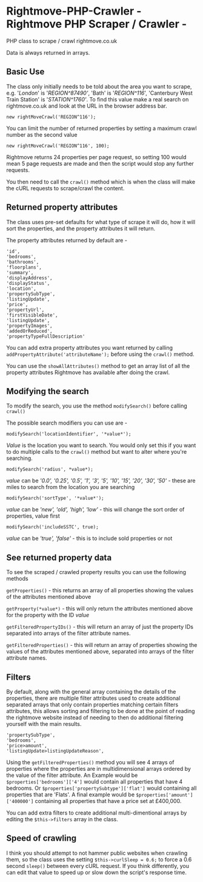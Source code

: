 # Rightmove-PHP-Crawler - Rightmove PHP Scraper / Crawler -
PHP class to scrape / crawl rightmove.co.uk

Data is always returned in arrays.
## Basic Use
The class only initially needs to be told about the area you want to scrape, e.g. '*London*' is '*REGION^87490'*, 'Bath' is '*REGION^116*', 'Canterbury West Train Station' is '*STATION^1760'*. To find this value make a real search on rightmove.co.uk and look at the URL in the browser address bar.

    new rightMoveCrawl('REGION^116');

You can limit the number of returned properties by setting a maximum crawl number as the second value

    new rightMoveCrawl('REGION^116', 100);

Rightmove returns 24 properties per page request, so setting 100 would mean 5 page requests are made and then the script would stop any further requests.

You then need to call the `crawl()` method which is when the class will make the cURL requests to scrape/crawl the content.
## Returned property attributes
The class uses pre-set defaults for what type of scrape it will do, how it will sort the properties, and the property attributes it will return.

The property attributes returned by default are - 


    'id',
    'bedrooms',
    'bathrooms',
    'floorplans',
    'summary',
    'displayAddress',
    'displayStatus',
    'location',
    'propertySubType',
    'listingUpdate',
    'price',
    'propertyUrl',
    'firstVisibleDate',
    'listingUpdate',
    'propertyImages',
    'addedOrReduced',
    'propertyTypeFullDescription'
    
You can add extra property attributes you want returned by calling `addPropertyAttribute('attributeName');` before using the `crawl()` method.

You can use the `showAllAttributes()` method to get an array list of all the property attributes Rightmove has available after doing the crawl.
## Modifying the search
To modify the search, you use the method `modifySearch()` before calling `crawl()`

The possible search modifiers you can use are -

    modifySearch('locationIdentifier', '*value*');

*Value* is the location you want to search. You would only set this if you want to do multiple calls to the `crawl()` method but want to alter where you're searching.

    modifySearch('radius', *value*);

*value* can be *'0.0', '0.25', '0.5', '1', '3', '5', '10', '15', '20', '30', '50'* - these are miles to search from the location you are searching

    modifySearch('sortType', '*value*');

*value* can be *'new', 'old', 'high', 'low'* - this will change the sort order of properties, value first

    modifySearch('includeSSTC', true);

*value* can be *'true', 'false'* - this is to include sold properties or not

## See returned property data

To see the scraped / crawled property results you can use the following methods

`getProperties()` - this returns an array of all properties showing the values of the attributes mentioned above

`getProperty(*value*)` - this will only return the attributes mentioned above for the property with the ID *value*

`getFilteredPropertyIDs()` - this will return an array of just the property IDs separated into arrays of the filter attribute names.

`getFilteredProperties()` - this will return an array of properties showing the values of the attributes mentioned above, separated into arrays of the filter attribute names.

## Filters

By default, along with the general array containing the details of the properties, there are multiple filter attributes used to create additional separated arrays that only contain properties matching certain filters attributes, this allows sorting and filtering to be done at the point of reading the rightmove website instead of needing to then do additional filtering yourself with the main results.

    'propertySubType',
    'bedrooms',
    'price>amount',
    'listingUpdate>listingUpdateReason',
    
Using the `getFilteredProperties()` method you will see 4 arrays of properties where the properties are in multidimensional arrays ordered by the value of the filter attribute. An Example would be `$properties['bedrooms']['4']` would contain all properties that have 4 bedrooms. Or `$properties['propertySubtype']['flat']` would containing all properties that are 'Flats'. A final example would be `$properties['amount']['400000']` containing all properties that have a price set at £400,000.

You can add extra filters to create additional multi-dimentional arrays by editing the `$this->filters` array in the class.
    
## Speed of crawling

I think you should attempt to not hammer public websites when crawling them, so the class uses the setting `$this->curlSleep = 0.6;` to force a 0.6 second `sleep()` between every cURL request. If you think differently, you can edit that value to speed up or slow down the script's response time.
